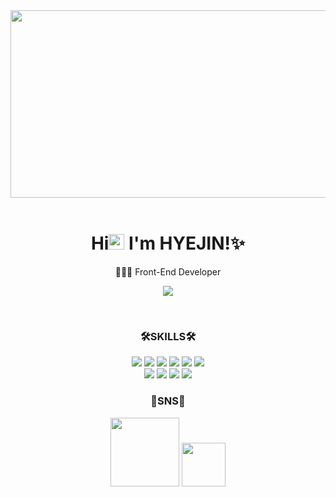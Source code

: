 <div align =center>
<img src= "https://mblogthumb-phinf.pstatic.net/MjAxODA1MDZfMTQ3/MDAxNTI1NTUzNjg4NzA3.MMCUmid7CHdrLAzWID6U7OLxsTRroOqtuffmNT41LzAg.WN_p0TbKZZFmAt_3DREM3LM0t6qWHvirVUvkBqostOsg.PNG.jhk3749/image.png?type=w800" height =300px width= 600px>
 </div>
<br/>


<div align =center>
 
 ### <h1 align =center> Hi<img src="https://media.giphy.com/media/hvRJCLFzcasrR4ia7z/giphy.gif" width="25px"> I'm HYEJIN!✨ </h1>
 
 <p> 👩🏻‍💻 Front-End Developer </p>
 
 <p align ="center"> <img src="https://typing-text-svg.herokuapp.com?color=%23F7AA42&lines=Front-End+Developer+;%EC%A3%BC%EB%8B%88%EC%96%B4+%ED%94%84%EB%A1%A0%ED%8A%B8+%EA%B0%9C%EB%B0%9C%EC%9E%90!"/> </p>
 
</div>
</p>

 <br/>
 
### <p align =center>🛠SKILLS🛠</p>

<div align =center>
 <img src="https://img.shields.io/badge/html5-E34F26?style=for-the-badge&logo=html5&logoColor=white"> 
 <img src="https://img.shields.io/badge/css-1572B6?style=for-the-badge&logo=css3&logoColor=white"> 
 <img src="https://img.shields.io/badge/javascript-F7DF1E?style=for-the-badge&logo=javascript&logoColor=black"> 
 <img src="https://img.shields.io/badge/jquery-0769AD?style=for-the-badge&logo=jquery&logoColor=white">
 <img src="https://img.shields.io/badge/react-61DAFB?style=for-the-badge&logo=react&logoColor=black">
 <img src="https://img.shields.io/badge/redux-764ABC?style=for-the-badge&logo=redux&logoColor=white"> 
 <br/>
 <img src="https://img.shields.io/badge/firebase-FFCA28?style=for-the-badge&logo=firebase&logoColor=white">
 <img src="https://img.shields.io/badge/fontawesome-339AF0?style=for-the-badge&logo=fontawesome&logoColor=white">
 <img src="https://img.shields.io/badge/bootstrap-7952B3?style=for-the-badge&logo=bootstrap&logoColor=white">
 <img src="https://img.shields.io/badge/styled_components-DB7093?style=for-the-badge&logo=styled-components&logoColor=white">
 
</div>


### <p align =center>🧡SNS🧡</p>
<div align =center>
 <a href="https://www.instagram.com/hzziins/" target="_blank"><img src="https://img.shields.io/badge/instagram-E4405F?style=flat-square&logo=instagram&logoColor=white"/ width = 110px></a> 
 <a href="https://zinny-22.tistory.com/" target="_blank"><img src="https://img.shields.io/badge/blog-000000?style=flat-square&logo=blogger&logoColor=white"/width = 70px></a> 
</div>



<!-- <br/><br/>
<div align =center>
<a href="https://hits.seeyoufarm.com"><img src="https://hits.seeyoufarm.com/api/count/incr/badge.svg?url=https%3A%2F%2Fgithub.com%2Fzinny22&count_bg=%23D9CDE7&title_bg=%239E60BC&icon=&icon_color=%23FFFFFF&title=hits&edge_flat=false"/></a>
</div> -->


<!--
**zinny22/zinny22** is a ✨ _special_ ✨ repository because its `README.md` (this file) appears on your GitHub profile.

Here are some ideas to get you started:




- 🔭 I’m currently working on ...
- 🌱 I’m currently learning ...
- 👯 I’m looking to collaborate on ...
- 🤔 I’m looking for help with ...
- 💬 Ask me about ...
- 📫 How to reach me: ...
- 😄 Pronouns: ...

- ⚡ Fun fact: ...
-->


